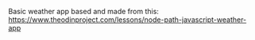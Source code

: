 Basic weather app based and made from this: https://www.theodinproject.com/lessons/node-path-javascript-weather-app
